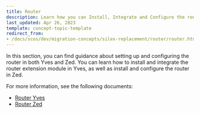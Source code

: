 ```yaml
---
title: Router
description: Learn how you can Install, Integrate and Configure the router for both Yves and Zed in your Spryker based projects.
last_updated: Apr 26, 2023
template: concept-topic-template
redirect_from:
- /docs/scos/dev/migration-concepts/silex-replacement/router/router.html
---
```


In this section, you can find guidance about setting up and configuring the router in both Yves and Zed. You can learn how to install and integrate the router extension module in Yves, as well as install and configure the router in Zed.

For more information, see the following documents:
- [Router Yves](/docs/dg/dev/upgrade-and-migrate/silex-replacement/router/router-yves.html)
- [Router Zed](/docs/dg/dev/upgrade-and-migrate/silex-replacement/router/router-zed.html)
